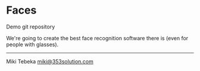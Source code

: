 # Faces

Demo git repository

We're going to create the best face recognition software there is (even for people with glasses).

---
Miki Tebeka <miki@353solution.com>
